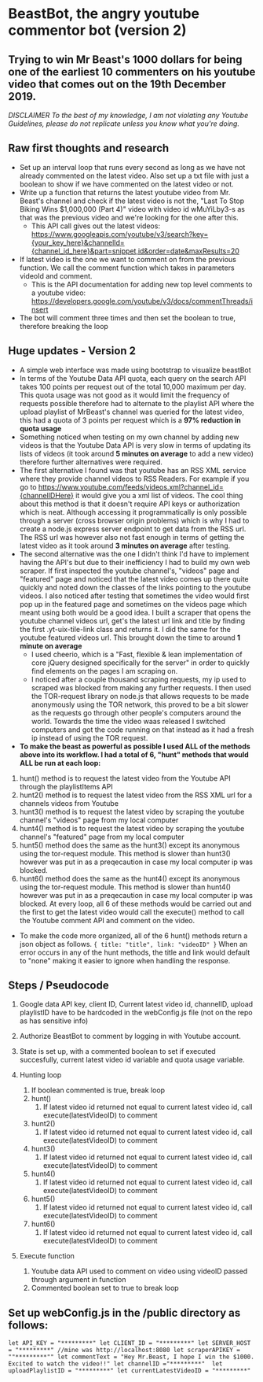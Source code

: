 # BeastBot, the angry youtube commentor bot (version 2)
## Trying to win Mr Beast's 1000 dollars for being one of the earliest 10 commenters on his youtube video that comes out on the 19th December 2019.

_*DISCLAIMER* To the best of my knowledge, I am not violating any Youtube Guidelines, please do not replicate unless you know what you're doing._

## Raw first thoughts and research
* Set up an interval loop that runs every second as long as we have not already commented on the latest video. Also set up a txt file with just a boolean to show if we have commented on the latest video or not.
* Write up a function that returns the latest youtube video from Mr. Beast's channel and check if the latest video is not the, "Last To Stop Biking Wins $1,000,000 (Part 4)" video with video id wMuYiLby3-s as that was the previous video and we're looking for the one after this.
  * This API call gives out the latest videos: https://www.googleapis.com/youtube/v3/search?key={your_key_here}&channelId={channel_id_here}&part=snippet,id&order=date&maxResults=20
* If latest video is the one we want to comment on from the previous function. We call the comment function which takes in parameters videoId and comment.
  * This is the API documentation for adding new top level comments to a youtube video:
https://developers.google.com/youtube/v3/docs/commentThreads/insert
* The bot will comment three times and then set the boolean to true, therefore breaking the loop

## Huge updates - Version 2
* A simple web interface was made using bootstrap to visualize beastBot
* In terms of the Youtube Data API quota, each query on the search API takes 100 points per request out of the total 10,000 maximum per day. This quota usage was not good as it would limit the frequency of requests possible therefore had to alternate to the playlist API where the upload playlist of MrBeast's channel was queried for the latest video, this had a quota of 3 points per request which is a **97% reduction in quota usage**
* Something noticed when testing on my own channel by adding new videos is that the Youtube Data API is very slow in terms of updating its lists of videos (it took around **5 minutes on average** to add a new video) therefore further alternatives were required.
* The first alternative I found was that youtube has an RSS XML service where they provide channel videos to RSS Readers. For example if you go to https://www.youtube.com/feeds/videos.xml?channel_id={channelIDHere} it would give you a xml list of videos. The cool thing about this method is that it doesn't require API keys or authorization which is neat. Although accessing it programmatically is only possible through a server (cross browser origin problems) which is why I had to create a node.js express server endpoint to get data from the RSS url. The RSS url was however also not fast enough in terms of getting the latest video as it took around **3 minutes on average** after testing.
* The second alternative was the one I didn't think I'd have to implement having the API's but due to their inefficiency I had to build my own web scraper. If first inspected the youtube channel's, "videos" page and "featured" page and noticed that the latest video comes up there quite quickly and noted down the classes of the links pointing to the youtube videos. I also noticed after testing that sometimes the video would first pop up in the featured page and sometimes on the videos page which meant using both would be a good idea. I built a scraper that opens the youtube channel videos url, get's the latest url link and title by finding the first .yt-uix-tile-link class and returns it. I did the same for the youtube featured videos url. This brought down the time to around **1 minute on average**
  * I used cheerio, which is a "Fast, flexible & lean implementation of core jQuery designed specifically for the server" in order to quickly find elements on the pages I am scraping on.
  * I noticed after a couple thousand scraping requests, my ip used to scraped was blocked from making any further requests. I then used the TOR-request library on node.js that allows requests to be made anonymously using the TOR network, this proved to be a bit slower as the requests go through other people's computers around the world. Towards the time the video waas released I switched computers and got the code running on that instead as it had a fresh ip instead of using the TOR request.
 * **To make the beast as powerful as possible I used ALL of the methods above into its workflow. I had a total of 6, "hunt" methods that would ALL be run at each loop:**
 1. hunt() method is to request the latest video from the Youtube API through the playlistItems API
 1. hunt2() method is to request the latest video from the RSS XML url for a channels videos from Youtube
 1. hunt3() method is to request the latest video by scraping the youtube channel's "videos" page from my local computer
 1. hunt4() method is to request the latest video by scraping the youtube channel's "featured" page from my local computer
 1. hunt5() method does the same as the hunt3() except its anonymous using the tor-request module. This method is slower than hunt3() however was put in as a preqecaution in case my local computer ip was blocked.
 1. hunt6() method does the same as the hunt4() except its anonymous using the tor-request module. This method is slower than hunt4() however was put in as a preqecaution in case my local computer ip was blocked.
 At every loop, all 6 of these methods would be carried out and the first to get the latest video would call the execute() method to call the Youtube comment API and comment on the video.
   * To make the code more organized, all of the 6 hunt() methods return a json object as follows.
 `{
 title: "title",
 link: "videoID"
 }`
 When an error occurs in any of the hunt methods, the title and link would default to "none" making it easier to ignore when handling the response.




## Steps / Pseudocode
  1. Google data API key, client ID, Current latest video id, channelID, upload playlistID have to be hardcoded in the webConfig.js file (not on the repo as has sensitive info)
  1. Authorize BeastBot to comment by logging in with Youtube account.
  1. State is set up, with a commented boolean to set if executed succesfully, current latest video id variable and quota usage variable.
  1.  Hunting loop
      1. If boolean commented is true,  break loop
      1. hunt()
          1. If latest video id returned not equal to current latest video id, call execute(latestVideoID) to comment
      1. hunt2()
          1. If latest video id returned not equal to current latest video id, call execute(latestVideoID) to comment
      1. hunt3()
          1. If latest video id returned not equal to current latest video id, call execute(latestVideoID) to comment
      1. hunt4()
          1. If latest video id returned not equal to current latest video id, call execute(latestVideoID) to comment
      1. hunt5()
          1. If latest video id returned not equal to current latest video id, call execute(latestVideoID) to comment
      1. hunt6()
          1. If latest video id returned not equal to current latest video id, call execute(latestVideoID) to comment

  1. Execute function
      1. Youtube data API used to comment on video using videoID passed through argument in function
      1. Commented boolean set to true to break loop
## Set up webConfig.js in the /public directory as follows:
`let API_KEY = "*********"
let CLIENT_ID = "*********"
let SERVER_HOST = "*********" //mine was http://localhost:8080
let scraperAPIKEY = ""*********""
let commentText = "Hey Mr.Beast, I hope I win the $1000. Excited to watch the video!!"
let channelID ="*********" 
let uploadPlaylistID = "*********"
let currentLatestVideoID = "*********"
`

